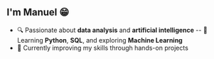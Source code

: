## I'm Manuel 😁
- 🔍 Passionate about **data analysis** and **artificial intelligence** 
-- 🔧 Learning **Python**, **SQL**, and exploring **Machine Learning**    
- 🌱 Currently improving my skills through hands-on projects 

